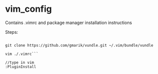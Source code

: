 vim_config
==========

Contains .vimrc and package manager installation instructions

Steps:

```cp ./.vimrc ~/

git clone https://github.com/gmarik/vundle.git ~/.vim/bundle/vundle

vim ./.vimrc```

//type in vim
:PluginInstall
```
